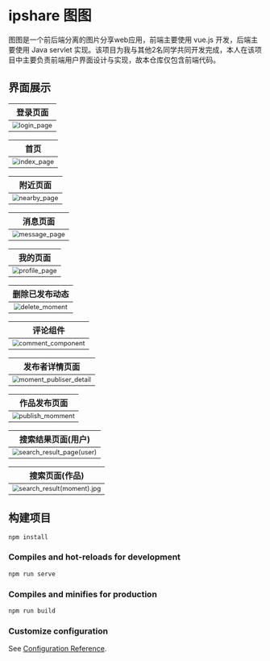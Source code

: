 # ipshare 图图

图图是一个前后端分离的图片分享web应用，前端主要使用 vue.js 开发，后端主要使用 Java servlet 实现。该项目为我与其他2名同学共同开发完成，本人在该项目中主要负责前端用户界面设计与实现，故本仓库仅包含前端代码。



## 界面展示

|                           登录页面                           |
| :----------------------------------------------------------: |
| <img src="images\login_page.png" alt="login_page" style="zoom:80%;" /> |



|                             首页                             |
| :----------------------------------------------------------: |
| <img src="images\index_page.png" alt="index_page" style="zoom:80%;" /> |



|                           附近页面                           |
| :----------------------------------------------------------: |
| <img src="images\nearby_page.jpg" alt="nearby_page" style="zoom:80%;" /> |



|                           消息页面                           |
| :----------------------------------------------------------: |
| <img src="images\message_page.png" alt="message_page" style="zoom:80%;" /> |



|                           我的页面                           |
| :----------------------------------------------------------: |
| <img src="images\profile_page.png" alt="profile_page" style="zoom:80%;" /> |



|                        删除已发布动态                        |
| :----------------------------------------------------------: |
| <img src="images\delete_moment.png" alt="delete_moment" style="zoom:80%;" /> |



|                           评论组件                           |
| :----------------------------------------------------------: |
| <img src="images\comment_component.png" alt="comment_component" style="zoom:80%;" /> |



|                        发布者详情页面                        |
| :----------------------------------------------------------: |
| <img src="images\moment_publiser_detail.png" alt="moment_publiser_detail" style="zoom:80%;" /> |



|                         作品发布页面                         |
| :----------------------------------------------------------: |
| <img src="images\publish_momment.png" alt="publish_momment" style="zoom:80%;" /> |



|                      搜索结果页面(用户)                      |
| :----------------------------------------------------------: |
| <img src="images\search_result_page(user).png" alt="search_result_page(user)" style="zoom:80%;" /> |



|                        搜索页面(作品)                        |
| :----------------------------------------------------------: |
| <img src="images\search_result(moment).jpg.png" alt="search_result(moment).jpg" style="zoom:80%;" /> |



## 构建项目

```
npm install
```

### Compiles and hot-reloads for development
```
npm run serve
```

### Compiles and minifies for production
```
npm run build
```

### Customize configuration
See [Configuration Reference](https://cli.vuejs.org/config/).

